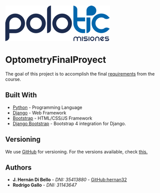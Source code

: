 ![image](/.github/polo_logo_2020.png)

# OptometryFinalProyect

The goal of this project is to accomplish the final [requirements](/.github/FINAL_PROJECT.md) from the course.

## Built With

* [Python](https://www.python.org/) - Programming Language
* [Django](https://www.djangoproject.com/) - Web Framework
* [Bootstrap](https://getbootstrap.com/) - HTML/CSS/JS Framework
* [Django Bootstrap](https://pypi.org/project/django-bootstrap4/) - Bootstrap 4 integration for Django.

## Versioning

We use [GitHub](https://github.com/) for versioning. For the versions available, check [this.](https://github.com/hernan32/https://github.com/hernan32/OptometryFinalProyect)

## Authors

* **J. Hernán Di Bello** - *DNI: 35413880* - [GitHub:hernan32](https://github.com/hernan32/)
* **Rodrigo Gallo** - *DNI: 31143647*